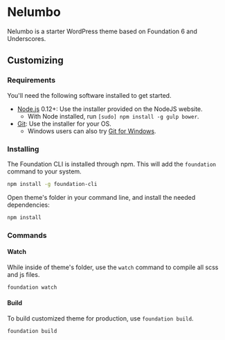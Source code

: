 # Nelumbo

Nelumbo is a starter WordPress theme based on Foundation 6 and Underscores.

## Customizing

### Requirements

You'll need the following software installed to get started.

  * [Node.js](http://nodejs.org) 0.12+: Use the installer provided on the NodeJS website.
    * With Node installed, run `[sudo] npm install -g gulp bower`.
  * [Git](http://git-scm.com/downloads): Use the installer for your OS.
    * Windows users can also try [Git for Windows](http://git-for-windows.github.io/).

### Installing

The Foundation CLI is installed through npm. This will add the `foundation` command to your system.

```bash
npm install -g foundation-cli
```

Open theme's folder in your command line, and install the needed dependencies:

```bash
npm install
```

### Commands

#### Watch

While inside of theme's folder, use the `watch` command to compile all scss and js files.

```bash
foundation watch
```

#### Build

To build customized theme for production, use `foundation build`.

```bash
foundation build
```
